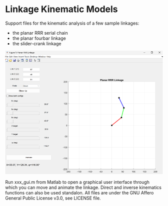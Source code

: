 # Linkage Kinematic Models
Support files for the kinematic analysis of a few sample linkages:
- the planar RRR serial chain
- the planar fourbar linkage 
- the slider-crank linkage

![RRR](Media/RRRGUI.png)

Run xxx_gui.m from Matlab to open a graphical user interface through which you can move and animate the linkage. Direct and inverse kinematics functions can also be used standalon. All files are under the GNU Affero General Public License v3.0, see LICENSE file.
